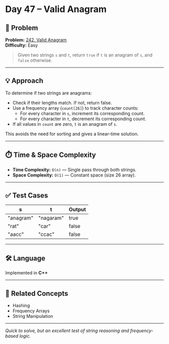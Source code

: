 # Day 47 – Valid Anagram

## 🧩 Problem

**Problem:** [242. Valid Anagram](https://leetcode.com/problems/valid-anagram/)  
**Difficulty:** Easy  

> Given two strings `s` and `t`, return `true` if `t` is an anagram of `s`, and `false` otherwise.

---

## 💡 Approach

To determine if two strings are anagrams:
- Check if their lengths match. If not, return false.
- Use a frequency array (`count[26]`) to track character counts:
  - For every character in `s`, increment its corresponding count.
  - For every character in `t`, decrement its corresponding count.
- If all values in `count` are zero, `t` is an anagram of `s`.

This avoids the need for sorting and gives a linear-time solution.

---

## ⏱️ Time & Space Complexity

- **Time Complexity:** `O(n)` — Single pass through both strings.
- **Space Complexity:** `O(1)` — Constant space (size 26 array).

---

## ✅ Test Cases

| s        | t        | Output |
|----------|----------|--------|
| "anagram"| "nagaram"| true   |
| "rat"    | "car"    | false  |
| "aacc"   | "ccac"   | false  |

---

## 🛠️ Language

Implemented in **C++**

---

## 🔗 Related Concepts

- Hashing
- Frequency Arrays
- String Manipulation

---

_Quick to solve, but an excellent test of string reasoning and frequency-based logic._
